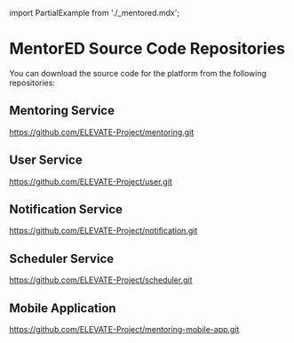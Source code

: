 import PartialExample from './_mentored.mdx';

# MentorED Source Code Repositories
You can download the source code for the <PartialExample mentored /> platform from the following repositories:

## Mentoring Service

https://github.com/ELEVATE-Project/mentoring.git

## User Service

https://github.com/ELEVATE-Project/user.git

## Notification Service

https://github.com/ELEVATE-Project/notification.git

## Scheduler Service

https://github.com/ELEVATE-Project/scheduler.git

## Mobile Application

https://github.com/ELEVATE-Project/mentoring-mobile-app.git 
